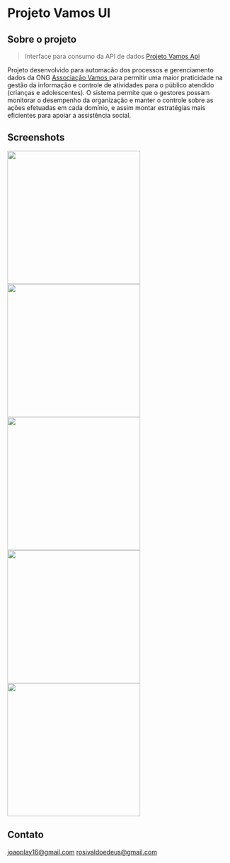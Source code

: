 

# Projeto Vamos UI

## Sobre o projeto
>Interface para consumo da API de dados [Projeto Vamos Api](https://github.com/Projeto-Vamos/social-ong-api) 

Projeto desenvolvido para automacão dos processos e gerenciamento dados da ONG [Associação Vamos ](https://www.associacaovamos.org.br/) para permitir uma maior praticidade na gestão da informação e controle de atividades para o público atendido (crianças e adolescentes). O sistema permite que o gestores possam monitorar o desempenho da organização e manter o controle sobre as ações efetuadas em cada domínio, e assim montar estratégias mais eficientes para apoiar a assistência social. 


## Screenshots
<img width="300" src="https://i.postimg.cc/9fZYrpFZ/pv-turmas.png"/>
<img width="300" src="https://i.postimg.cc/7Zn26B6V/pv-relatorio-pa.png"/>
<img width="300" src="https://i.postimg.cc/s2fZZpGR/pv-adicionar-alunos.png"/>
<img width="300" src="https://i.postimg.cc/zGrhqmJv/pv-turmas.png"/>
<img width="300" src="https://i.postimg.cc/26Vb0rxc/pv-planejamento-rel.png"/>

## Contato
joaoplay16@gmail.com
rosivaldoedeus@gmail.com
